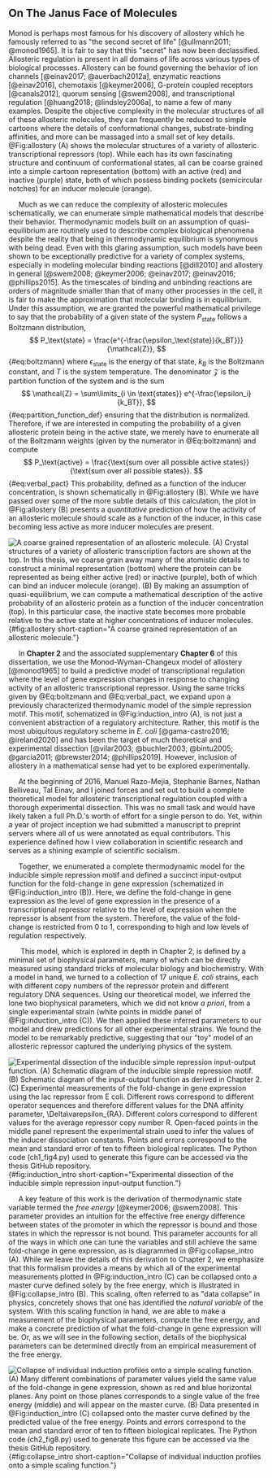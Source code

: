 ## On The Janus Face of Molecules

Monod is perhaps most famous for his discovery of allostery which he
famously referred to as "the second secret of
life" [@ullmann2011; @monod1965]. It is fair to say that this
"secret" has now been declassified. Allosteric regulation is present
in all domains of life across various types of biological processes. Allostery
can be found governing the behavior of ion channels [@einav2017;
@auerbach2012a], enzymatic reactions [@einav2016], chemotaxis [@keymer2006],
G-protein coupled receptors [@canals2012], quorum sensing [@swem2008], and
transcriptional regulation [@huang2018; @lindsley2006a], to name a few of
many examples. Despite the objective complexity in the molecular structures
of all of these allosteric molecules, they can frequently be reduced to
simple cartoons where the details of conformational changes, substrate-binding affinities, and more can be massaged into a small set of key details.
@Fig:allostery (A) shows the molecular structures of a variety of allosteric
transcriptional repressors (top). While each has its own fascinating
structure and continuum of conformational states, all can be coarse grained
into a simple cartoon representation (bottom) with an active (red) and
inactive (purple) state, both of which possess binding pockets
(semicircular notches) for an inducer molecule (orange).

&nbsp;&nbsp;&nbsp;&nbsp;&nbsp;Much as we can reduce the complexity of allosteric molecules schematically,
we can enumerate simple mathematical models that describe their behavior.
Thermodynamic models built on an assumption of quasi-equilibrium are
routinely used to describe complex biological phenomena despite the reality
that being in thermodynamic equilibrium is synonymous with being dead.
Even with this glaring assumption, such models have been shown to be
exceptionally predictive for a variety of complex systems, especially in
modeling molecular binding reactions [@dill2010] and allostery in general
[@swem2008; @keymer2006; @einav2017; @einav2016; @phillips2015]. As the timescales of
binding and unbinding reactions are orders of magnitude smaller than that of
many other processes in the cell, it is fair to make the approximation that
molecular binding is in equilibrium. Under this assumption, we are granted
the powerful mathematical privilege to say that the probability of a given state
of the system $P_\text{state}$ follows a Boltzmann distribution,
$$
P_\text{state} = \frac{e^{-\frac{\epsilon_\text{state}}{k_BT}}}{\mathcal{Z}},
$${#eq:boltzmann}
where $\epsilon_\text{state}$ is the energy of that state, $k_B$ is the Boltzmann constant,
and $T$ is the system temperature. The denominator $\mathcal{Z}$ is the
partition function of the system and is the sum 
$$
\mathcal{Z} = \sum\limits_{i \in \text{states}} e^{-\frac{\epsilon_i}{k_BT}},
$${#eq:partition_function_def}
ensuring that the distribution is normalized. Therefore, if we are interested in computing
the probability of a given allosteric protein being in the active state, we
merely  have to enumerate all of the Boltzmann weights (given by the numerator in @Eq:boltzmann)
and compute
$$
P_\text{active}  = \frac{\text{sum over all possible active states}}{\text{sum
over all possible states}}.
$${#eq:verbal_pact}
This probability, defined as a function of the inducer concentration, is shown
schematically in @Fig:allostery (B). While we have passed over some of the more
subtle details of this calculation, the plot in @Fig:allostery (B) presents a
*quantitative* prediction of how the activity of an allosteric molecule should
scale as a function of the inducer, in this case becoming less active as more
inducer molecules are present.

![**A coarse grained representation of an allosteric molecule.** (A) Crystal
structures of a variety of allosteric transcription factors are shown at the
top. In this thesis, we coarse grain away many of the atomistic details to
construct a minimal representation (bottom) where the protein can be represented as being either active (red) or 
inactive (purple), both of which can bind an inducer molecule (orange).
(B) By making an assumption of quasi-equilibrium, we can compute a
mathematical description of the active probability of an allosteric protein as a
function of the inducer concentration (top). In this particular case, the inactive
state becomes more probable relative to the active state at higher concentrations
of inducer molecules.](ch1_fig3){#fig:allostery short-caption="A coarse grained
representation of an allosteric molecule."}

&nbsp;&nbsp;&nbsp;&nbsp;&nbsp;In **Chapter 2** and the associated
supplementary
**Chapter 6** of this dissertation, we use the Monod-Wyman-Changeux model of
allostery [@monod1965] to build a predictive model of transcriptional regulation
where the level of gene expression changes
in response to changing activity of an allosteric transcriptional repressor.
Using the same tricks given by @Eq:boltzmann and @Eq:verbal_pact, we expand 
upon a previously characterized thermodynamic model of the simple repression
motif. This motif, schematized in @Fig:induction_intro (A), is not just a
convenient abstraction of a regulatory architecture. Rather, this motif is
the most ubiquitous regulatory scheme in *E. coli* [@gama-castro2016;
@ireland2020] and has been the target of much theoretical and
experimental dissection [@vilar2003; @buchler2003; @bintu2005; @garcia2011;
@brewster2014; @phillips2019]. However, inclusion of allostery in a mathematical
sense had yet to be explored experimentally.

&nbsp;&nbsp;&nbsp;&nbsp;&nbsp;At the beginning of 2016, Manuel Razo-Mejia,
Stephanie Barnes, Nathan Belliveau, Tal Einav, and I joined forces and
set out to build a complete theoretical model for allosteric transcriptional
regulation coupled with a thorough experimental dissection. This was no small
task and would have likely taken a full Ph.D.'s worth of effort for a single
person to do. Yet, within a year of project inception we had submitted a
manuscript to preprint servers where all of us were annotated as equal
contributors. This experience defined how I view collaboration in scientific
research and serves as a shining example of scientific socialism.

&nbsp;&nbsp;&nbsp;&nbsp;&nbsp;Together, we enumerated a complete
thermodynamic model for the inducible simple repression motif and defined a
succinct input-output function for the fold-change in gene expression
(schematized in @Fig:induction_intro (B)). Here, we define the fold-change in
gene expression as the level of gene expression in the
presence of a transcriptional repressor relative to the level of expression
when the repressor is absent from the system. Therefore, the value of the
fold-change is restricted from 0 to 1, corresponding to high and low levels of
regulation respectively. 

&nbsp;&nbsp;&nbsp;&nbsp;&nbsp; This model, which is explored in depth in Chapter 2, is defined by a minimal
set of biophysical parameters, many of which can be directly measured using
standard tricks of molecular biology and biochemistry. With a model in hand,
we turned to a collection of 17 unique *E. coli* strains, each with different
copy numbers of the repressor protein and different regulatory DNA sequences.
Using our theoretical model, we inferred the lone two biophysical parameters,
which we did not know *a priori*, from a single experimental strain (white
points in middle panel of @Fig:induction_intro (C)). We then applied these
inferred parameters to our model and drew predictions for all other experimental strains. We found the model to be
remarkably predictive, suggesting that our "toy" model of an allosteric
repressor captured the underlying physics of the system.

![**Experimental dissection of the inducible simple repression input-output
function.** (A) Schematic diagram of the inducible simple repression motif.
(B) Schematic diagram of the input-output function as derived in Chapter
2. (C) Experimental measurements of the fold-change in gene expression using
the
*lac* repressor from *E coli*. Different rows correspond to different operator
sequences and therefore different values for the DNA affinity parameter, $\Delta\varepsilon_{RA}$.
Different colors correspond to different values for the average repressor
copy number $R$. Open-faced points in the middle panel represent the
experimental strain used to infer the values of the inducer dissociation
constants. Points and errors correspond to the mean and standard error of ten
to fifteen biological replicates. The [Python code
(`ch1_fig4.py`)](https://github.com/gchure/phd/blob/master/src/chapter_01/code/ch1_fig4.py)
used to generate this figure can be accessed via the thesis [GitHub
repository](https://github.com/gchure/phd). ](ch1_fig4){#fig:induction_intro
short-caption="Experimental dissection of the inducible simple repression
input-output function."}

&nbsp;&nbsp;&nbsp;&nbsp;&nbsp;A key feature of this work is the derivation of
thermodynamic state variable termed
the *free energy* [@keymer2006; @swem2008]. This parameter provides an intuition for the effective
free energy difference between states of the promoter in which the repressor
is bound and those states in which the repressor is not bound. 
This parameter accounts for all of the ways in which one can tune
the variables and still achieve the same fold-change in gene expression, as is diagrammed
in @Fig:collapse_intro (A). While we leave the details of this derivation to
Chapter 2, we emphasize
that this formalism provides a means by which all of the experimental
measurements plotted in @Fig:induction_intro (C) can be collapsed onto a
master curve defined solely by the free energy, which is illustrated in
@Fig:collapse_intro (B). This scaling, often referred to as "data collapse"
in physics, concretely shows that one has identified the *natural variable*
of the system. With this scaling function in hand, we are able to make a
measurement of the biophysical parameters, compute the free energy, and make
a concrete prediction of what the fold-change in gene expression will be. Or,
as we will see in the following section, details of the biophysical
parameters can be determined directly from an empirical measurement of the
free energy.

![**Collapse of individual induction profiles onto a simple scaling function.**
(A) Many different combinations of parameter values yield the same value of the
fold-change in gene expression, shown as red and blue horizontal planes. Any
point on those planes corresponds to a single value of the free energy (middle)
and will appear on the master curve. (B) Data presented in @Fig:induction_intro
(C) collapsed onto the master curve defined by the predicted value of the free
energy. Points and errors correspond to the mean and standard error of ten to
fifteen biological replicates. The [Python code
(`ch2_fig8.py`)](https://github.com/gchure/phd/blob/master/src/chapter_02/code/ch2_fig8.py)
used to generate this figure can be accessed via the thesis [GitHub
repository](https://github.com/gchure/phd).](ch1_fig5){#fig:collapse_intro short-caption="Collapse of individual
induction profiles onto a simple scaling function."}
